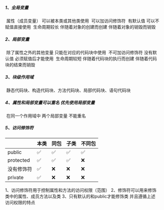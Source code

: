 ##### 1、全局变量

​	属性（成员变量） 可以被本类或其他类使用
​	可以加访问修饰符
​	有默认值 可以不赋值直接使用
​	生命周期较长 伴随着对象的创建而创建 伴随着对象的销毁而销毁

##### 2、局部变量

​	除了属性之外的其他变量 只能在对应的代码块中使用
​	不可加访问修饰符
​	没有默认值 必须赋值后才能使用
​	生命周期较短 伴随着代码块的执行而创建 伴随着代码块的结束而销毁

##### 3、块级作用域

​	静态代码块、构造代码块、方法代码块、局部代码块、语句代码块

##### 4、属性和局部变量可以重名 优先使用局部变量

​	在同一个作用域中 两个局部变量 不能重名

##### 5、访问修饰符

|            | 本类 | 同包 | 子类 | 不同包 |
| ---------- | ---- | ---- | ---- | ------ |
| public     | ✅    | ✅    | ✅    | ✅      |
| protected  | ✅    | ✅    | ✅    | ❌      |
| 没有修饰符 | ✅    | ❌    | ❌    | ❌      |
| private    | ✅    | ❌    | ❌    | ❌      |

1、访问修饰符用于控制属性和方法的访问权限（范围）
2、修饰符可以用来修饰类中的属性、成员方法以及类
3、只有默认的和public才能修饰类 并且遵循上述访问权限的特点